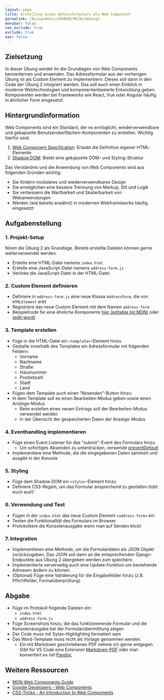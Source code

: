 ```yaml
---
layout: page
title: Erstellung eines Adressformulars als Web Component
permalink: /Assignments/4XHBGM/MGIN/Uebung3
menubar: false
nav_exclude: true
exclude: true
nav: false
---
```


## Zielsetzung
In dieser Übung werdet ihr die Grundlagen von Web Components kennenlernen und anwenden. Das Adressformular aus der vorherigen Übung ist als Custom Element zu implementiern. Dieses soll dann in den Code der Übung 2 integriert werden. Das soll euch einen Einblick in moderne Webtechnologien und komponentenbasierte Entwicklung geben. Komponenten werden bei Frameworks wie React, Vue oder Angular häufig in ähnlicher Form eingesetzt. 

## Hintergrundinformation
Web Components sind ein Standard, der es ermöglicht, wiederverwendbare und gekapselte Benutzeroberflächen-Komponenten zu erstellen. Wichtig hierfür sind:
1. [Web Component Specification](https://developer.mozilla.org/en-US/docs/Web/API/Web_components): Erlaubt die Definition eigener HTML-Elemente
2. [Shadow DOM](https://developer.mozilla.org/en-US/docs/Web/API/Web_components/Using_shadow_DOM): Bietet eine gekapselte DOM- und Styling-Struktur


Das Verständnis und die Anwendung von Web Components sind aus folgenden Gründen wichtig:
- Sie fördern modulares und wiederverwendbares Design
- Sie ermöglichen eine bessere Trennung von Markup, Stil und Logik
- Sie verbessern die Wartbarkeit und Skalierbarkeit von Webanwendungen
- Werden (wie bereits erwähnt) in modernen Webframeworks häufig eingesetzt

## Aufgabenstellung

### 1. Projekt-Setup

Nimm die Übung 2 als Grundlage. Bereits erstellte Dateien können gerne weiterverwendet werden.

- Erstelle eine HTML-Datei namens `index.html`
- Erstelle eine JavaScript-Datei namens `address-form.js`
- Verlinke die JavaScript-Datei in der HTML-Datei

### 2. Custom Element definieren
- Definiere in `address-form.js` eine neue Klasse `AddressForm`, die von `HTMLElement` erbt
- Registriere das neue Custom Element mit dem Namen `address-form`
- Beispielcode für eine ähnliche Komponente [hier (editable list MDN)](https://github.com/mdn/web-components-examples/blob/main/editable-list/main.js) oder [(edit-word)](https://mdn.github.io/web-components-examples/edit-word/)

### 3. Template erstellen
- Füge in die HTML-Datei ein `<template>`-Element hinzu
- Gestalte innerhalb des Templates ein Adressformular mit folgenden Feldern:
  - Vorname
  - Nachname
  - Straße
  - Hausnummer
  - Postleitzahl
  - Stadt
  - Land
- Fügen dem Template auch einen "Absenden"-Button hinzu
- In dem Template soll es einen Bearbeiten-Modus geben sowie einen Anzeige-Modus
  - Beim erstellen eines neuen Eintrags soll der Bearbeiten-Modus verwendet werden
  - In der Übersicht der gespeicherten Daten der Anzeige-Modus


### 4. Eventhandling implementieren
- Füge einen Event Listener für das "submit"-Event des Formulars hinzu
  - Um sofortiges Absenden zu unterdrücken, verwende [preventDefault](https://developer.mozilla.org/en-US/docs/Web/API/Event/preventDefault)
- Implementiere eine Methode, die die eingegebenen Daten sammelt und ausgibt in der Konsole

### 5. Styling
- Füge dem Shadow DOM ein `<style>`-Element hinzu
- Definiere CSS-Regeln, um das Formular ansprechend zu gestalten (tobt euch aus!)

### 6. Verwendung und Test
- Fügen in der `index.html` das neue Custom Element `<address-form>` ein
- Testen die Funktionalität des Formulars im Browser
- Protokolliere die Konsolenausgabe wenn man auf Senden klickt

### 7. Integration
- Implementieren eine Methode, um die Formulardaten als JSON Objekt zurückzugeben. Das JSON soll dann an die entsprechenden Django-Endpunkte aus Übung 2 übergeben werden zum speichern.
- Implementierte serverseitig auch eine Update-Funktion um bestehende Adressen ändern zu können.
- (Optional) Füge eine Validierung für die Eingabefelder hinzu (z.B. Pflichtfelder, Formatüberprüfung)

## Abgabe
- Füge im Protokoll folgende Dateien ein:
  - `index.html`
  - `address-form.js`
- Füge Screenshots hinzu, die das funktionierende Formular und die Konsolenausgabe bei der Formularübermittlung zeigen
- Der Code muss mit Sytax-Highlighting formatiert sein
- Das Word-Template muss nicht als Vorlage genommen werden.
  - Ein mit Markdown geschriebenes PDF nehme ich gerne entgegen. Gibt für VS Code eine Extension [Markdown-PDF](https://marketplace.visualstudio.com/items?itemName=yzane.markdown-pdf) oder man konvertiert es mit [Pandoc](https://pandoc.org/)

## Weitere Ressourcen
- [MDN Web Components Guide](https://developer.mozilla.org/en-US/docs/Web/Web_Components)
- [Google Developers - Web Components](https://developers.google.com/web/fundamentals/web-components)
- [CSS-Tricks - An Introduction to Web Components](https://css-tricks.com/an-introduction-to-web-components/)